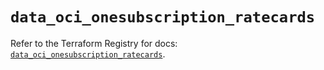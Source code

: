 # `data_oci_onesubscription_ratecards`

Refer to the Terraform Registry for docs: [`data_oci_onesubscription_ratecards`](https://registry.terraform.io/providers/hashicorp/oci/7.19.0/docs/data-sources/onesubscription_ratecards).

